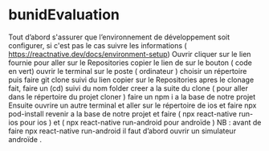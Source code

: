 # bunidEvaluation
Tout d’abord s'assurer que l’environnement  de développement soit configurer, si c'est pas le cas suivre les informations ( https://reactnative.dev/docs/environment-setup)
Ouvrir cliquer sur le lien fournie pour aller sur le Repositories
copier le lien de sur le bouton ( code en vert)
ouvrir le terminal sur le poste ( ordinateur ) choisir un répertoire puis faire git clone suivi du lien copier sur le Repositories
apres le clonage fait, faire un (cd) suivi du nom folder creer a la suite du clone ( pour aller dans le répertoire du projet cloner )
faire un npm i a la base de notre projet 
Ensuite ouvrire un autre terminal et aller sur le répertoire de ios et faire npx pod-install
revenir a la base de notre projet et faire ( npx react-native run-ios pour ios ) et ( npx react-native run-android pour androïde )
NB : avant de faire npx react-native run-android il faut d’abord ouvrir un simulateur androïde . 
